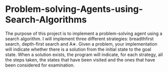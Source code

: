 # Problem-solving-Agents-using-Search-Algorithms
The purpose of this project is to implement a problem-solving agent using a search algorithm. I will implement three different strategies: breadthfirst search, depth-first search and A∗. Given a problem, your implementation will indicate whether there is a solution from the initial state to the goal state. When a solution exists, the program will indicate, for each strategy, all the steps taken, the states that have been visited and the ones that have been considered for examination.
